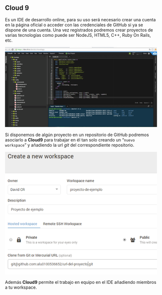 ## Cloud 9

Es un IDE de desarrollo online, para su uso será necesario crear una cuenta en la página oficial o acceder con las credenciales de GitHub si ya se dispone de una cuenta. Una vez registrados podremos crear proyectos de varias tecnologías como puede ser NodeJS, HTML5, C++, Ruby On Rails, etc.

![](/manualHerramientas/assets/cloud.png)

Si disponemos de algún proyecto en un repositorio de GitHub podremos asociarlo a **Cloud9** para trabajar en él tan solo creando un “`nuevo workspace`” y añadiendo la url *git* del correspondiente repositorio.

![](/manualHerramientas/assets/cloud2.png)

Además **Cloud9** permite el trabajo en equipo en el IDE añadiendo miembros a tu workspace.
